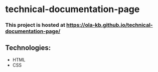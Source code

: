 # technical-documentation-page

### This project is hosted at https://ola-kb.github.io/technical-documentation-page/

## Technologies: 
* HTML 
* CSS

